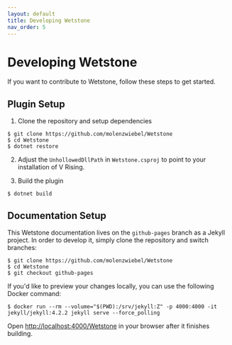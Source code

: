 ```yaml
---
layout: default
title: Developing Wetstone
nav_order: 5
---
```


# Developing Wetstone

If you want to contribute to Wetstone, follow these steps to get started.

## Plugin Setup

1. Clone the repository and setup dependencies
```shell
$ git clone https://github.com/molenzwiebel/Wetstone
$ cd Wetstone
$ dotnet restore
```

2. Adjust the `UnhollowedDllPath` in `Wetstone.csproj` to point to your installation of V Rising.

3. Build the plugin
```shell
$ dotnet build
```

## Documentation Setup

This Wetstone documentation lives on the `github-pages` branch as a Jekyll project. In order to develop it, simply clone the repository and switch branches:

```shell
$ git clone https://github.com/molenzwiebel/Wetstone
$ cd Wetstone
$ git checkout github-pages
```

If you'd like to preview your changes locally, you can use the following Docker command:

```shell
$ docker run --rm --volume="$(PWD):/srv/jekyll:Z" -p 4000:4000 -it jekyll/jekyll:4.2.2 jekyll serve --force_polling
```

Open [http://localhost:4000/Wetstone](http://localhost:4000/Wetstone) in your browser after it finishes building.